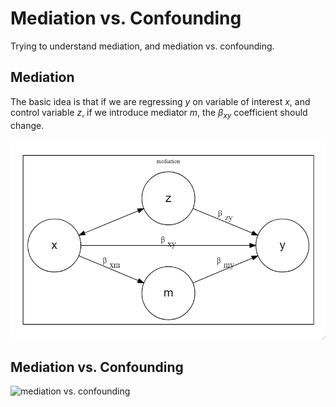 # Mediation vs. Confounding

Trying to understand mediation, and mediation vs. confounding.

## Mediation

The basic idea is that if we are regressing *y* on variable of interest *x*, and control variable *z*, if we introduce mediator *m*, the $\beta_{xy}$ coefficient should change.

![mediation](mediation.png)

## Mediation vs. Confounding

![mediation vs. confounding](mediation-vs-confounding.png)
